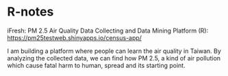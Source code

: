 # R-notes
iFresh: PM 2.5 Air Quality Data Collecting and Data Mining Platform (R): 
https://pm25testweb.shinyapps.io/census-app/

I am building a platform where people can learn the air quality in Taiwan. By analyzing the collected data, we can find how PM 2.5, a kind of air pollution which cause fatal harm to human, spread and its starting point.


